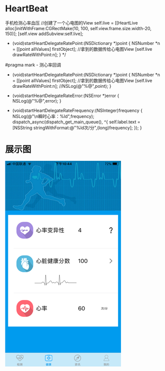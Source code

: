 # HeartBeat
手机检测心率血压
 //创建了一个心电图的View
 self.live = [[HeartLive alloc]initWithFrame:CGRectMake(10, 100, self.view.frame.size.width-20, 150)];
 [self.view addSubview:self.live];
 
 - (void)startHeartDelegateRatePoint:(NSDictionary *)point {
    NSNumber *n = [[point allValues] firstObject];
    //拿到的数据传给心电图View
    [self.live drawRateWithPoint:n];
 }
 */


#pragma mark - 测心率回调

- (void)startHeartDelegateRatePoint:(NSDictionary *)point {
    NSNumber *n = [[point allValues] firstObject];
    //拿到的数据传给心电图View
    [self.live drawRateWithPoint:n];
    //NSLog(@"%@",point);
}

- (void)startHeartDelegateRateError:(NSError *)error {
    NSLog(@"%@",error);
}

- (void)startHeartDelegateRateFrequency:(NSInteger)frequency {
    NSLog(@"\n瞬时心率：%ld",frequency);
    dispatch_async(dispatch_get_main_queue(), ^{
        self.label.text = [NSString stringWithFormat:@"%ld次/分",(long)frequency];
    });
}

# 展示图
![项目结构图](https://github.com/KeenTeam1990/HeartBeat/blob/master/heart/a.png)
